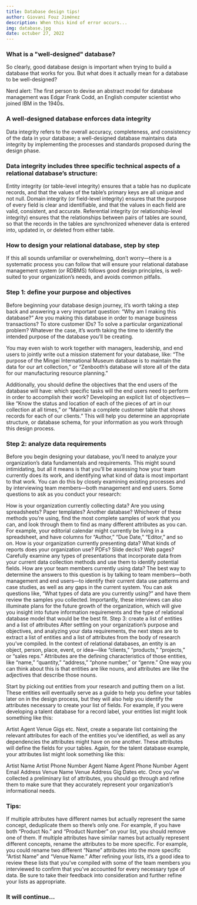 ```yaml
---
title: Database design tips!
author: Giovani Fouz Jiménez
description: When this kind of error occurs...
img: database.jpg
date: octuber 27, 2022
---
```


### What is a "well-designed" database?
So clearly, good database design is important when trying to build a database that works for you. But what does it actually mean for a database to be well-designed?

Nerd alert: The first person to devise an abstract model for database management was Edgar Frank Codd, an English computer scientist who joined IBM in the 1940s.

### A well-designed database enforces data integrity
Data integrity refers to the overall accuracy, completeness, and consistency of the data in your database; a well-designed database maintains data integrity by implementing the processes and standards proposed during the design phase.

### Data integrity includes three specific technical aspects of a relational database’s structure:

Entity integrity (or table-level integrity) ensures that a table has no duplicate records, and that the values of the table’s primary keys are all unique and not null.
Domain integrity (or field-level integrity) ensures that the purpose of every field is clear and identifiable, and that the values in each field are valid, consistent, and accurate.
Referential integrity (or relationship-level integrity) ensures that the relationships between pairs of tables are sound, so that the records in the tables are synchronized whenever data is entered into, updated in, or deleted from either table.

### How to design your relational database, step by step
If this all sounds unfamiliar or overwhelming, don’t worry—there is a systematic process you can follow that will ensure your relational database management system (or RDBMS) follows good design principles, is well-suited to your organization’s needs, and avoids common pitfalls.

### Step 1: define your purpose and objectives
Before beginning your database design journey, it’s worth taking a step back and answering a very important question: “Why am I making this database?” Are you making this database in order to manage business transactions? To store customer IDs? To solve a particular organizational problem? Whatever the case, it’s worth taking the time to identify the intended purpose of the database you’ll be creating.

You may even wish to work together with managers, leadership, and end users to jointly write out a mission statement for your database, like: “The purpose of the Mingei International Museum database is to maintain the data for our art collection,” or “Zenbooth’s database will store all of the data for our manufacturing resource planning.”

Additionally, you should define the objectives that the end users of the database will have: which specific tasks will the end users need to perform in order to accomplish their work? Developing an explicit list of objectives—like “Know the status and location of each of the pieces of art in our collection at all times,” or “Maintain a complete customer table that shows records for each of our clients.” This will help you determine an appropriate structure, or database schema, for your information as you work through this design process.

### Step 2: analyze data requirements
Before you begin designing your database, you’ll need to analyze your organization’s data fundamentals and requirements. This might sound intimidating, but all it means is that you’ll be assessing how your team currently does its work, and identifying what kind of data is most important to that work. You can do this by closely examining existing processes and by interviewing team members—both management and end users. Some questions to ask as you conduct your research:

How is your organization currently collecting data? Are you using spreadsheets? Paper templates? Another database? Whichever of these methods you’re using, find the most complete samples of work that you can, and look through them to find as many different attributes as you can. For example, your editorial calendar might currently be living in a spreadsheet, and have columns for “Author,” “Due Date,” “Editor,” and so on.
How is your organization currently presenting data? What kinds of reports does your organization use? PDFs? Slide decks? Web pages? Carefully examine any types of presentations that incorporate data from your current data collection methods and use them to identify potential fields.
How are your team members currently using data? The best way to determine the answers to this question is by talking to team members—both management and end users—to identify their current data use patterns and case studies, as well as any gaps in the current system. You can ask questions like, “What types of data are you currently using?” and have them review the samples you collected. Importantly, these interviews can also illuminate plans for the future growth of the organization, which will give you insight into future information requirements and the type of relational database model that would be the best fit.
Step 3: create a list of entities and a list of attributes
After settling on your organization’s purpose and objectives, and analyzing your data requirements, the next steps are to extract a list of entities and a list of attributes from the body of research you’ve compiled. In the context of relational databases, an entity is an object, person, place, event, or idea—like “clients,” “products,” “projects,” or “sales reps.” Attributes are the defining characteristics of those entities, like “name,” “quantity,” “address,” “phone number,” or “genre.” One way you can think about this is that entities are like nouns, and attributes are like the adjectives that describe those nouns.

Start by picking out entities from your research and putting them on a list. These entities will eventually serve as a guide to help you define your tables later on in the design process, but they will also help you identify the attributes necessary to create your list of fields. For example, if you were developing a talent database for a record label, your entities list might look something like this:

Artist
Agent
Venue
Gigs
etc.
Next, create a separate list containing the relevant attributes for each of the entities you’ve identified, as well as any dependencies the attributes might have on one another. These attributes will define the fields for your tables. Again, for the talent database example, your attributes list might look something like this:

Artist Name
Artist Phone Number
Agent Name
Agent Phone Number
Agent Email Address
Venue Name
Venue Address
Gig Dates
etc.
Once you’ve collected a preliminary list of attributes, you should go through and refine them to make sure that they accurately represent your organization’s informational needs.

### Tips:

If multiple attributes have different names but actually represent the same concept, deduplicate them so there’s only one. For example, if you have both “Product No.” and “Product Number” on your list, you should remove one of them.
If multiple attributes have similar names but actually represent different concepts, rename the attributes to be more specific. For example, you could rename two different “Name” attributes into the more specific “Artist Name” and “Venue Name.”
After refining your lists, it’s a good idea to review these lists that you’ve compiled with some of the team members you interviewed to confirm that you’ve accounted for every necessary type of data. Be sure to take their feedback into consideration and further refine your lists as appropriate.
### It will continue...